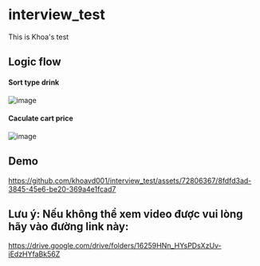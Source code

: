 # interview_test

This is Khoa's test

## Logic flow
#### Sort type drink
![image](https://github.com/khoavd001/interview_test/assets/72806367/2b4ae8e0-96be-4d50-a368-c5ad057758bb)

#### Caculate cart price

![image](https://github.com/khoavd001/interview_test/assets/72806367/1194658a-7c3b-4263-b046-9880a1b7ae75)

## Demo





https://github.com/khoavd001/interview_test/assets/72806367/8fdfd3ad-3845-45e6-be20-369a4e1fcad7






## Lưu ý: Nếu không thể xem video được vui lòng hãy vào đường link này: 
https://drive.google.com/drive/folders/16259HNn_HYsPDsXzUv-iEdzHYfaBk56Z 

